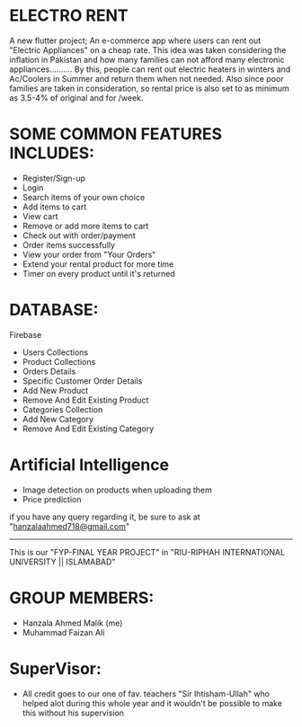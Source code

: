 # ELECTRO RENT
A new flutter project; An e-commerce app where users can rent out "Electric Appliances" on a cheap rate. This idea was taken considering the inflation in Pakistan and how many families can not afford many electronic appliances.......... By this, people can rent out electric heaters in winters and Ac/Coolers in Summer and return them when not needed. Also since poor families are taken in consideration, so rental price is also set to as minimum as 3.5-4% of original and for /week.

# SOME COMMON FEATURES INCLUDES:
* Register/Sign-up
* Login
* Search items of your own choice
* Add items to cart
* View cart
* Remove or add more items to cart
* Check out with order/payment
* Order items successfully
* View your order from "Your Orders"
* Extend your rental product for more time
* Timer on every product until it's returned

# DATABASE:
Firebase
* Users Collections
* Product Collections
* Orders Details
* Specific Customer Order Details
* Add New Product
* Remove And Edit Existing Product
* Categories Collection
* Add New Category
* Remove And Edit Existing Category

# Artificial Intelligence
* Image detection on products when uploading them
* Price prediction

if you have any query regarding it, be sure to ask at "hanzalaahmed718@gmail.com"
- - - - - -
This is our "FYP-FINAL YEAR PROJECT" in "RIU-RIPHAH INTERNATIONAL UNIVERSITY || ISLAMABAD"
# GROUP MEMBERS:
* Hanzala Ahmed Malik (me)
* Muhammad Faizan Ali
# SuperVisor:
* All credit goes to our one of fav. teachers "Sir Ihtisham-Ullah" who helped alot during this whole year and it wouldn't be possible to make this without his supervision
